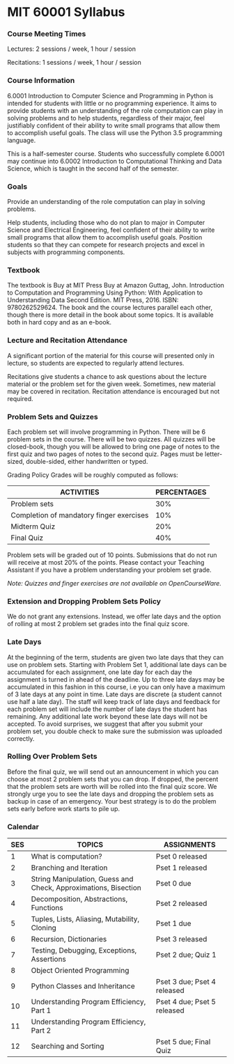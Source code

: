 # MIT 60001 Syllabus

### Course Meeting Times
Lectures: 2 sessions / week, 1 hour / session

Recitations: 1 sessions / week, 1 hour / session

### Course Information
6.0001 Introduction to Computer Science and Programming in Python is intended for students with little or no programming experience. It aims to provide students with an understanding of the role computation can play in solving problems and to help students, regardless of their major, feel justifiably confident of their ability to write small programs that allow them to accomplish useful goals. The class will use the Python 3.5 programming language.

This is a half-semester course. Students who successfully complete 6.0001 may continue into 6.0002 Introduction to Computational Thinking and Data Science, which is taught in the second half of the semester.

### Goals
Provide an understanding of the role computation can play in solving problems.

Help students, including those who do not plan to major in Computer Science and Electrical Engineering, feel confident of their ability to write small programs that allow them to accomplish useful goals.
Position students so that they can compete for research projects and excel in subjects with programming components.

### Textbook
The textbook is Buy at MIT Press Buy at Amazon Guttag, John. Introduction to Computation and Programming Using Python: With Application to Understanding Data Second Edition. MIT Press, 2016. ISBN: 9780262529624. The book and the course lectures parallel each other, though there is more detail in the book about some topics. It is available both in hard copy and as an e-book.

### Lecture and Recitation Attendance
A significant portion of the material for this course will presented only in lecture, so students are expected to regularly attend lectures.

Recitations give students a chance to ask questions about the lecture material or the problem set for the given week. Sometimes, new material may be covered in recitation. Recitation attendance is encouraged but not required.

### Problem Sets and Quizzes
Each problem set will involve programming in Python. There will be 6 problem sets in the course. There will be two quizzes. All quizzes will be closed-book, though you will be allowed to bring one page of notes to the first quiz and two pages of notes to the second quiz. Pages must be letter-sized, double-sided, either handwritten or typed.

Grading Policy
Grades will be roughly computed as follows:

| ACTIVITIES      | PERCENTAGES 
|-----------------|-------------
|Problem sets	  |    30%      
|Completion of mandatory finger exercises |    10% 
|Midterm Quiz     |    20%      
|Final Quiz	      |    40%

Problem sets will be graded out of 10 points. Submissions that do not run will receive at most 20% of the points. Please contact your Teaching Assistant if you have a problem understanding your problem set grade.

_Note: Quizzes and finger exercises are not available on OpenCourseWare._

### Extension and Dropping Problem Sets Policy
We do not grant any extensions. Instead, we offer late days and the option of rolling at most 2 problem set grades into the final quiz score.

### Late Days
At the beginning of the term, students are given two late days that they can use on problem sets. Starting with Problem Set 1, additional late days can be accumulated for each assignment, one late day for each day the assignment is turned in ahead of the deadline. Up to three late days may be accumulated in this fashion in this course, i.e you can only have a maximum of 3 late days at any point in time. Late days are discrete (a student cannot use half a late day). The staff will keep track of late days and feedback for each problem set will include the number of late days the student has remaining. Any additional late work beyond these late days will not be accepted. To avoid surprises, we suggest that after you submit your problem set, you double check to make sure the submission was uploaded correctly.

### Rolling Over Problem Sets
Before the final quiz, we will send out an announcement in which you can choose at most 2 problem sets that you can drop. If dropped, the percent that the problem sets are worth will be rolled into the final quiz score. We strongly urge you to see the late days and dropping the problem sets as backup in case of an emergency. Your best strategy is to do the problem sets early before work starts to pile up.

### Calendar

|SES| TOPICS|ASSIGNMENTS 
|---|-------|------------
|1	|What is computation?|	Pset 0 released
|2	|Branching and Iteration|	Pset 1 released
|3	|String Manipulation, Guess and Check, Approximations, Bisection|	Pset 0 due
|4	|Decomposition, Abstractions, Functions	|Pset 2 released
|5	|Tuples, Lists, Aliasing, Mutability, Cloning|	Pset 1 due
|6	|Recursion, Dictionaries|	Pset 3 released
|7	|Testing, Debugging, Exceptions, Assertions	|Pset 2 due; Quiz 1
|8	|Object Oriented Programming|	 
|9	|Python Classes and Inheritance|	Pset 3 due; Pset 4 released
|10	|Understanding Program Efficiency, Part 1|	Pset 4 due; Pset 5 released
|11	|Understanding Program Efficiency, Part 2|	 
|12	|Searching and Sorting|	Pset 5 due; Final Quiz

